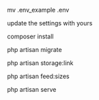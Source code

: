 mv .env_example .env
  
update the settings with yours

composer install

php artisan migrate

php artisan storage:link

php artisan feed:sizes

php artisan serve
